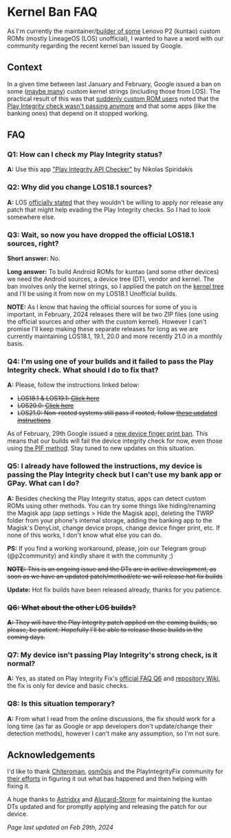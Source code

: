 # Kernel Ban FAQ

As I'm currently the maintainer/[builder of some](https://xdaforums.com/f/lenovo-p2-roms-kernels-recoveries-other-devel.6152/) Lenovo P2 (kuntao) custom ROMs (mostly LineageOS (LOS) unofficial), I wanted to have a word with our community regarding the recent kernel ban issued by Google.

## Context

In a given time between last January and February, Google issued a ban on some ([maybe many](https://xdaforums.com/t/module-play-integrity-fix-safetynet-fix.4607985/page-518#post-89308909)) custom kernel strings (including those from LOS). The practical result of this was that [suddenly custom ROM users](https://xdaforums.com/t/rom-13-unofficial-lineageos-20-for-lenovo-p2.4563083/post-89339410) noted that the [Play Integrity check wasn't passing anymore](https://t.me/playintegrityfix/148571/174785) and that some apps (like the banking ones) that depend on it stopped working.

## FAQ

### Q1: How can I check my Play Integrity status?

**A:** Use this app ["Play Integrity API Checker"](https://play.google.com/store/apps/details?id=gr.nikolasspyr.integritycheck) by Nikolas Spiridakis

### Q2: Why did you change LOS18.1 sources?

**A:** LOS [officially stated](https://wiki.lineageos.org/quirks/snet/) that they wouldn't be willing to apply nor release any patch that might help evading the Play Integrity checks. So I had to look somewhere else.

### Q3: Wait, so now you have dropped the official LOS18.1 sources, right?

**Short answer:** No.

**Long answer:** To build Android ROMs for kuntao (and some other devices) we need the Android sources, a device tree (DT), vendor and kernel. The ban involves only the kernel strings, so I applied the patch on the [kernel tree](https://github.com/oliveiraleo/android_kernel_lenovo_msm8953) and I'll be using it from now on my LOS18.1 Unofficial builds.

**NOTE:** As I know that having the official sources for some of you is important, in February, 2024 releases there will be two ZIP files (one using the official sources and other with the custom kernel). However I can't promise I'll keep making these separate releases for long as we are currently maintaining LOS18.1, 19.1, 20.0 and more recently 21.0 in a monthly basis.

### Q4: I'm using one of your builds and it failed to pass the Play Integrity check. What should I do to fix that?

**A:** Please, follow the instructions linked below:

- ~~LOS18.1 & LOS19.1: [Click here](https://xdaforums.com/t/rom-11-unofficial-lineageos-18-1-for-lenovo-p2.4547559/post-88073787)~~
- ~~LOS20.0: [Click here](https://xdaforums.com/t/rom-13-unofficial-lineageos-20-for-lenovo-p2.4563083/post-88260597)~~
- ~~LOS21.0: Non-rooted systems still pass if rooted, follow [these updated instructions](https://xdaforums.com/t/rom-14-unofficial-lineageos-21-for-lenovo-p2.4656752/post-89344146)~~

As of February, 29th Google issued a [new device finger print ban](https://t.me/EvolutionXOfficial/1959). This means that our builds will fail the device integrity check for now, even those using [the PIF method](https://t.me/playintegrityfix/183140). Stay tuned to new updates on this situation.

### Q5: I already have followed the instructions, my device is passing the Play Integrity check but I can't use my bank app or GPay. What can I do?

**A:** Besides checking the Play Integrity status, apps can detect custom ROMs using other methods. You can try some things like hiding/renaming the Magisk app (app settings > Hide the Magisk app), deleting the TWRP folder from your phone's internal storage, adding the banking app to the Magisk's DenyList, change device props, change device finger print, etc. If none of this works, I don't know what else you can do.

**PS:** If you find a working workaround, please, join our Telegram group (@p2community) and kindly share it with the community ;)

~~**NOTE:** This is an ongoing issue and the DTs are in active development, as soon as we have an updated patch/method/etc we will release hot fix builds~~

**Update:** Hot fix builds have been released already, thanks for you patience.

### ~~Q6: What about the other LOS builds?~~

~~**A:** They will have the Play Integrity patch applied on the coming builds, so please, be patient. Hopefully I'll be able to release those builds in the coming days.~~

### Q7: My device isn't passing Play Integrity's strong check, is it normal?

**A:** Yes, as stated on Play Integrity Fix's [official FAQ Q6](https://xdaforums.com/t/pif-faq.4653307/post-89302976) and [repository Wiki](https://github.com/chiteroman/PlayIntegrityFix/wiki/MEETS_STRONG_INTEGRITY), the fix is only for device and basic checks.

### Q8: Is this situation temporary?

**A:** From what I read from the online discussions, the fix should work for a long time (as far as Google or app developers don't update/change their detection methods), however I can't make any assumption, so I'm not sure.

## Acknowledgements

I'd like to thank [Chiteroman](https://github.com/chiteroman), [osm0sis](https://github.com/osm0sis) and the PlayIntegrityFix community for [their efforts](https://github.com/chiteroman/PlayIntegrityFix/issues/236) in figuring it out what has happened and then helping with fixing it.

A huge thanks to [Astridxx](https://github.com/Astridxx) and [Alucard-Storm](https://github.com/Alucard-Storm) for maintaining the kuntao DTs updated and for promptly applying and releasing the patch for our device.

*Page last updated on Feb 29th, 2024*